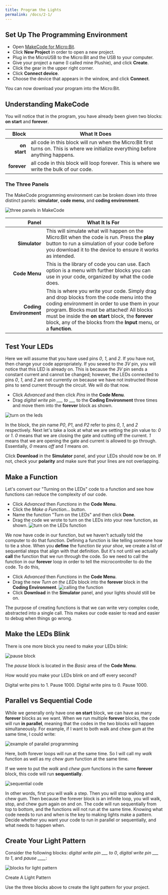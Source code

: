 ```yaml
---
title: Program the Lights
permalink: /docs/2-1/
---
```

## Set Up The Programming Environment
- Open [MakeCode for Micro:Bit](https://makecode.microbit.org/).
- Click **New Project** in order to open a new project.
- Plug in the MicroUSB to the Micro:Bit and the USB to your computer.
- Give your project a name (I called mine Plushie), and click **Create**.
- Click the gear in the upper right corner.
- Click **Connect device**.
- Choose the device that appears in the window, and click **Connect**.

You can now download your program into the Micro:Bit.

## Understanding MakeCode
You will notice that in the program, you have already been given two blocks: **on start** and **forever**.

 Block | What It Does
 ---: | --
**on start** | all code in this block will run when the Micro:Bit first turns on. This is where we initialize everything before anything happens.
**forever** | all code in this block will loop forever. This is where we write the bulk of our code.

### The Three Panels
The MakeCode programming environment can be broken down into three distinct panels: **simulator**, **code menu**, and **coding environment**.

![three panels in MakeCode](../images/makecode.png)

 Panel | What It Is For
 ---: | --
 **Simulator**  | This will simulate what will happen on the Micro:Bit when the code is run. Press the **play** button to run a simulation of your code before you download it to the device to ensure it works as intended.
 **Code Menu**  | This is the library of code you can use. Each option is a menu with further blocks you can use in your code, organized by what the code does.
 **Coding Environment**  | This is where you write your code. Simply drag and drop blocks from the code menu into the coding environment in order to use them in your program. Blocks must be attached! All blocks must be inside the **on start** block, the **forever** block, any of the blocks from the **Input** menu, or a **function**. 


 ## Test Your LEDs
 Here we will assume that you have used pins *0*, *1*, and *2*. If you have not, then change your code appropriately. If you sewed to the *3V* pin, you will notice that this LED is already on. This is because the *3V* pin sends a constant current and cannot be changed; however, the LEDs connected to pins *0*, *1*, and *2* are not currently on because we have not instructed those pins to send current through the circuit. We will do that now. 

 - Click *Advanced* and then click *Pins* in the **Code Menu**. 
 - Drag *digital write pin \_\_\_ to \_\_\_* to the **Coding Environment** three times and move them into the **forever** block as shown.

![turn on the leds](../images/turn-on-leds.png)

In the block, the pin name *P0*, *P1*, and *P2* refer to pins *0*, *1*, and *2* respectively. Next let's take a look at what we are setting the pin value to: *0* or *1*. *0* means that we are closing the gate and cutting off the current. *1* means that we are opening the gate and current is allowed to go through. Essentially, *0* means *off* and *1* means *on*.

Click **Download** in the **Simulator** panel, and your LEDs should now be on. If not, check your **polarity** and make sure that your lines are not overlapping.

## Make a Function
Let's convert our "Turning on the LEDs" code to a function and see how functions can reduce the complexity of our code.

- Click *Advanced* then *Functions* in the **Code Menu**. 
- Click the *Make a Function...* button.
- Name the function "Turn on the LEDs" and then click **Done**.
- Drag the code we wrote to turn on the LEDs into your new function, as shown.
![turn on the LEDs function](../images/leds-function.png)

We now have code in our function, but we haven't actually told the computer to do that function. Defining a function is like telling someone how to tie a shoe. When you **define** the function *tie your shoe*, we create a list of sequential steps that align with that definition. But it's not until we actually **call** the function that we run through the code. So we need to call the function in our **forever** loop in order to tell the microcontroller to do the code. To do this,

- Click *Advanced* then *Functions* in the **Code Menu**.
- Drag the new *Turn on the LEDs* block into the **forever** block in the **Coding Environment**.
![calling the function](../images/call-the-function.png)
- Click **Download** in the **Simulator** panel, and your lights should still be on.

The purpose of creating functions is that we can write very complex code, abstracted into a single call. This makes our code easier to read and easier to debug when things go wrong.

## Make the LEDs Blink
There is one more block you need to make your LEDs blink: 

![pause block](../images/pause.png)

The *pause* block is located in the *Basic* area of the **Code Menu**. 

<span class="think">How would you make your LEDs blink on and off every second?</span>

<span class="solution">Digital write pins to 1. Pause 1000. Digital write pins to 0. Pause 1000.</span>

## Parallel vs Sequential Code

While we generally only have one **on start** block, we can have as many **forever** blocks as we want. When we run multiple **forever** blocks, the code will run **in parallel**, meaning that the codes in the two blocks will happen simultaneously. For example, if I want to both walk and chew gum at the same time, I could write:

![example of parallel programming](../images/parallel.png)

Here, both forever loops will run at the same time. So I will call my *walk* function as well as my *chew gum* function at the same time.

If we were to put the *walk* and *chew gum* functions in the same **forever** block, this code will run **sequentially**.

![sequential code](../images/sequential-code.png)

In other words, first you will walk a step. Then you will stop walking and chew gum. Then because the forever block is an infinite loop, you will walk, stop, and chew gum again on and on. The code will run sequentially from top to bottom, and the functions will not run at the same time. <span class="important">Knowing what code needs to run and when is the key to making lights make a pattern. Decide whether you want your code to run in parallel or sequentially, and what needs to happen when.</span>

## Create Your Light Pattern
Consider the following blocks: *digital write pin \_\_\_ to 0*, *digital write pin \_\_\_ to 1*, and *pause \_\_\_\_*:

![blocks for light pattern](../images/blocks-for-pattern.png)

<span class="task-header">Create A Light Pattern</span>

<span class="task">Use the three blocks above to create the light pattern for your project.</span>
